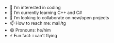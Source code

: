 - 👀 I’m interested in coding
- 🌱 I’m currently learning C++ and C#
- 💞️ I’m looking to collaborate on new/open projects
- 📫 How to reach me: mail/tg
- 😄 Pronouns: he/him
- ⚡ Fun fact: i can't flying

<!---
ga15229/ga15229 is a ✨ special ✨ repository because its `README.md` (this file) appears on your GitHub profile.
You can click the Preview link to take a look at your changes.
--->
